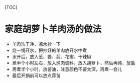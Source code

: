 [TOC]

# 家庭胡萝卜羊肉汤的做法

- 羊肉洗干净，凉水抄一下
- 烧一锅开水，把抄好的羊肉放开水中煮
- 水开后，放入葱、姜、蒜、花椒、干辣椒
- 煮半个小时左右，放入炖肉调料，放入胡萝卜，然后再炖，放盐
- 再煮半个小时，放酱油，注意颜色不要太深，再煮一会儿
- 最后开锅前可以放点蒜苗